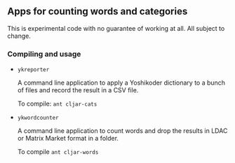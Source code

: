 ## Apps for counting words and categories

This is experimental code with no guarantee of working at all.
All subject to change.

### Compiling and usage

* `ykreporter`

  A command line application to 
  apply a Yoshikoder dictionary to a bunch of files and
  record the result in a CSV file.

  To compile: ```ant cljar-cats```

* `ykwordcounter`

  A command line application to
  count words and drop the results in LDAC or Matrix Market format in a folder.

  To compile ```ant cljar-words```
